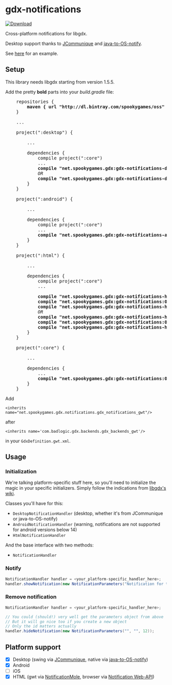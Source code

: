 # gdx-notifications
[ ![Download](https://api.bintray.com/packages/spookygames/oss/gdx-notifications/images/download.svg) ](https://bintray.com/spookygames/oss/gdx-notifications/_latestVersion)

Cross-platform notifications for libgdx.

Desktop support thanks to [JCommunique](https://github.com/spfrommer/JCommunique) and [java-to-OS-notify](https://github.com/wokier/java-to-OS-notify).

See [here](https://github.com/SimonIT/gdx-notifications-app) for an example.

## Setup

This library needs libgdx starting from version 1.5.5.

Add the pretty **bold** parts into your _build.gradle_ file:

<pre>
    repositories {
        <b>maven { url "http://dl.bintray.com/spookygames/oss" }</b>
    }
    
    ...
    
    project(":desktop") {
        
        ...
        
        dependencies {
            compile project(":core")
            ...
            <b>compile "net.spookygames.gdx:gdx-notifications-desktop-jcommunique:0.0.2"</b> <i>for Swing notifications</i>
            <i>OR</i>
            <b>compile "net.spookygames.gdx:gdx-notifications-desktop-os:0.0.2"</b> <i>for native notifications</i>
        }
    }
    
    project(":android") {
        
        ...
        
        dependencies {
            compile project(":core")
            ...
            <b>compile "net.spookygames.gdx:gdx-notifications-android:0.0.2"</b>
        }
    }
    
    project(":html") {
            
        ...
        
        dependencies {
            compile project(":core")
            ...
            
            <b>compile "net.spookygames.gdx:gdx-notifications-html-gwt:0.0.2"</b>
            <b>compile "net.spookygames.gdx:gdx-notifications:0.0.2:sources"</b>
            <b>compile "net.spookygames.gdx:gdx-notifications-html-gwt:0.0.2:sources"</b> <i>for gwt notifications</i>
            <i>OR</i>
            <b>compile "net.spookygames.gdx:gdx-notifications-html-browser:0.0.2"</b>
            <b>compile "net.spookygames.gdx:gdx-notifications:0.0.2:sources"</b>
            <b>compile "net.spookygames.gdx:gdx-notifications-html-browser:0.0.2:sources"</b> <i>for browser notifications</i>
        }
    }
    
    project(":core") {
        
        ...
        
        dependencies {
            ...
            <b>compile "net.spookygames.gdx:gdx-notifications:0.0.2"</b>
        }
    }
</pre>


Add 

`<inherits name="net.spookygames.gdx.notifications.gdx_notifications_gwt"/>`

after

`<inherits name='com.badlogic.gdx.backends.gdx_backends_gwt'/>`

in your `GdxDefinition.gwt.xml`.

## Usage

### Initialization

We're talking platform-specific stuff here, so you'll need to initialize the magic in your specific initializers. Simply follow the indications from [libgdx's wiki](https://github.com/libgdx/libgdx/wiki/Interfacing-with-platform-specific-code).

Classes you'll have for this:
* `DesktopNotificationHandler` (desktop, whether it's from JCommunique or java-to-OS-notify)
* `AndroidNotificationHandler` (warning, notifications are not supported for android versions below 14)
* `HtmlNotificationHandler`

And the base interface with two methods:
* `NotificationHandler`

### Notify

```java
NotificationHandler handler = <your_platform-specific_handler_here>;
handler.showNotification(new NotificationParameters("Notification for the people", "Lorem ipsum", 12));
```

### Remove notification

```java
NotificationHandler handler = <your_platform-specific_handler_here>;

// You could (should!) very well get the parameters object from above
// But it will go nice too if you create a new object
// Only the id matters actually
handler.hideNotification(new NotificationParameters("", "", 12));
```

## Platform support

- [x] Desktop (swing via [JCommunique](https://github.com/spfrommer/JCommunique), native via [java-to-OS-notify](https://github.com/wokier/java-to-OS-notify))
- [x] Android
- [ ] iOS
- [x] HTML (gwt via [NotificationMole](http://www.gwtproject.org/javadoc/latest/com/google/gwt/user/client/ui/NotificationMole.html), browser via [Notification Web-API](https://developer.mozilla.org/en-US/docs/Web/API/Notification))
